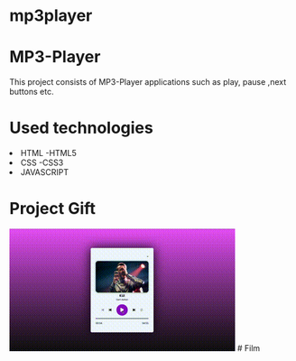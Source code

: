# mp3player
<h1>MP3-Player</h1>
This project consists of MP3-Player applications such as play, pause ,next buttons etc.

<h1>Used technologies</h1>
<li>HTML -HTML5</li>
<li>CSS -CSS3</li>
<li>JAVASCRIPT</li>
 
<h1>Project Gift</h1>
<img src="/Mp3.gif">
# Film
